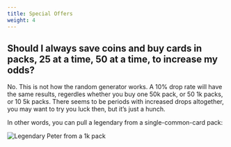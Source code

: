 ```yaml
---
title: Special Offers
weight: 4
---
```


## Should I always save coins and buy cards in packs, 25 at a time, 50 at a time, to increase my odds?

No. This is not how the random generator works. A 10% drop rate will have the same results, regerdles whether you buy one 50k pack, or 50 1k packs, or 10 5k packs. There seems to be periods with increased drops altogether, you may want to try you luck then, but it’s just a hunch. 

In other words, you can pull a legendary from a single-common-card pack:

![Legendary Peter from a 1k pack](http://i.imgur.com/8bg4GYZ.png)
